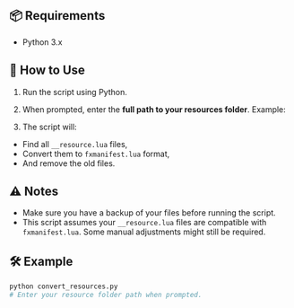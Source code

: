 ## 📦 Requirements

- Python 3.x

## 🚀 How to Use

1. Run the script using Python.
2. When prompted, enter the **full path to your resources folder**.
   Example:

3. The script will:
- Find all `__resource.lua` files,
- Convert them to `fxmanifest.lua` format,
- And remove the old files.

## ⚠️ Notes

- Make sure you have a backup of your files before running the script.
- This script assumes your `__resource.lua` files are compatible with `fxmanifest.lua`. Some manual adjustments might still be required.

## 🛠 Example

```bash
python convert_resources.py
# Enter your resource folder path when prompted.
